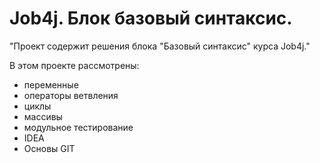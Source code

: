 # Job4j. Блок базовый синтаксис.
"Проект содержит решения блока "Базовый синтаксис" курса Job4j."


В этом проекте рассмотрены:
- переменные
- операторы ветвления
- циклы
- массивы
- модульное тестирование
- IDEA
- Основы GIT